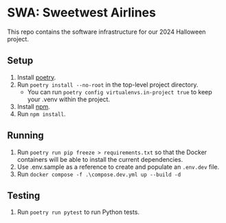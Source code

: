 # SWA: Sweetwest Airlines
This repo contains the software infrastructure for our 2024 Halloween project.

## Setup
1. Install [poetry](https://python-poetry.org/docs/).
2. Run `poetry install --no-root` in the top-level project directory.
    - You can run `poetry config virtualenvs.in-project true` to keep your .venv within the project.
3. Install [npm](https://docs.npmjs.com/downloading-and-installing-node-js-and-npm).
4. Run `npm install`.

## Running
1. Run `poetry run pip freeze > requirements.txt` so that the Docker containers will be able to install the current dependencies.
2. Use .env.sample as a reference to create and populate an `.env.dev` file.
3. Run `docker compose -f .\compose.dev.yml up --build -d`

## Testing
1. Run `poetry run pytest` to run Python tests.
